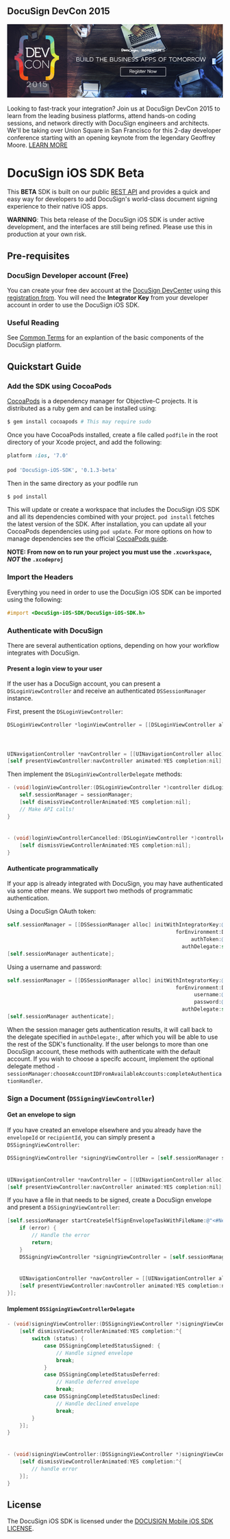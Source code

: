 DocuSign DevCon 2015
----------

![Alt text](DevCon.jpg "DocuSign DevCon 2015")

Looking to fast-track your integration?  Join us at DocuSign DevCon 2015 to learn from the leading business platforms, attend hands-on coding sessions, and network directly with DocuSign engineers and architects.  We'll be taking over Union Square in San Francisco for this 2-day developer conference starting with an opening keynote from the legendary Geoffrey Moore.  [LEARN MORE](http://momentum.docusign.com/san-francisco/dev-con/?mc=devcon-github-ios)


DocuSign iOS SDK Beta
=========================================

This **BETA** SDK is built on our public [REST API](https://www.docusign.com/p/RESTAPIGuide/RESTAPIGuide.htm) and provides a quick and easy way for developers to add DocuSign's world-class document signing experience to their native iOS apps.

**WARNING**: This beta release of the DocuSign iOS SDK is under active development, and the interfaces are still being refined. Please use this in production at your own risk.

Pre-requisites
----------

### DocuSign Developer account (Free)

You can create your free dev account at the [DocuSign DevCenter](https://www.docusign.com/developer-center) using this [registration from](https://www.docusign.com/developer-center/get-started). You will need the **Integrator Key** from your developer account in order to use the DocuSign iOS SDK.

### Useful Reading

See [Common Terms](https://www.docusign.com/developer-center/explore/common-terms) for an explantion of the basic components of the DocuSign platform.

Quickstart Guide
----------

### Add the SDK using CocoaPods

[CocoaPods](http://cocoapods.org) is a dependency manager for Objective-C projects. It is distributed as a ruby gem and can be installed using:

```bash
$ gem install cocoapods # This may require sudo
```

Once you have CocoaPods installed, create a file called `podfile` in the root directory of your Xcode project, and add the following:

```ruby
platform :ios, '7.0'

pod 'DocuSign-iOS-SDK', '0.1.3-beta'
```

Then in the same directory as your podfile run

```bash
$ pod install
```

This will update or create a workspace that includes the DocuSign iOS SDK and all its dependencies combined with your project. `pod install` fetches the latest version of the SDK. After installation, you can update all your CocoaPods dependencies using `pod update`. For more options on how to manage dependencies see the official [CocoaPods guide](http://guides.cocoapods.org/using/the-podfile.html).

**NOTE:  From now on to run your project you must use the `.xcworkspace`, *NOT* the `.xcodeproj`**

### Import the Headers

Everything you need in order to use the DocuSign iOS SDK can be imported using the following:

```objective-c
#import <DocuSign-iOS-SDK/DocuSign-iOS-SDK.h>
```

### Authenticate with DocuSign

There are several authentication options, depending on how your workflow integrates with DocuSign.

#### Present a login view to your user

If the user has a DocuSign account, you can present a `DSLoginViewController` and receive an authenticated `DSSessionManager` instance.

First, present the `DSLoginViewController`:
```objective-c
DSLoginViewController *loginViewController = [[DSLoginViewController alloc] initWithIntegratorKey:@"<#IntegratorKey#>"
                                                                                   forEnvironment:DSRestAPIEnvironmentDemo
                                                                                            email:@"<#email#>" //This will pre-populate the UI
                                                                                         delegate:self];
UINavigationController *navController = [[UINavigationController alloc] initWithRootViewController:loginViewController];
[self presentViewController:navController animated:YES completion:nil];
```

Then implement the `DSLoginViewControllerDelegate` methods:

```objective-c
- (void)loginViewController:(DSLoginViewController *)controller didLoginWithSessionManager:(DSSessionManager *)sessionManager {
    self.sessionManager = sessionManager;
    [self dismissViewControllerAnimated:YES completion:nil];
    // Make API calls!
}


- (void)loginViewControllerCancelled:(DSLoginViewController *)controller {
    [self dismissViewControllerAnimated:YES completion:nil];
}

```


#### Authenticate programmatically

If your app is already integrated with DocuSign, you may have authenticated via some other means. We support two methods of programmatic authentication.

Using a DocuSign OAuth token:

```objective-c
self.sessionManager = [[DSSessionManager alloc] initWithIntegratorKey:@"<#IntegratorKey#>"
                                                       forEnvironment:DSRestAPIEnvironmentDemo
                                                            authToken:@"<#AuthToken#>"
                                                         authDelegate:self];
[self.sessionManager authenticate];
```

Using a username and password:

```objective-c
self.sessionManager = [[DSSessionManager alloc] initWithIntegratorKey:@"<#IntegratorKey#>"
                                                       forEnvironment:DSRestAPIEnvironmentDemo
                                                             username:@"<#email#>"
                                                             password:@"<#password#>"
                                                         authDelegate:self];
[self.sessionManager authenticate];
```

When the session manager gets authentication results, it will call back to the delegate specified in `authDelegate:`, after which you will be able to use the rest of the SDK's functionality. If the user belongs to more than one DocuSign account, these methods with authenticate with the default account. If you wish to choose a specifc account, implement the optional delegate method `-sessionManager:chooseAccountIDFromAvailableAccounts:completeAuthenticationHandler`.

### Sign a Document (`DSSigningViewController`)

#### Get an envelope to sign

If you have created an envelope elsewhere and you already have the `envelopeId` or `recipientId`, you can simply present a `DSSigningViewController`:

```objective-c
DSSigningViewController *signingViewController = [self.sessionManager signingViewControllerForRecipientWithID:@"<#recipientId#>"
                                                                                             inEnvelopeWithID:@"<#envelopeId#>"
                                                                                                     delegate:self];
UINavigationController *navController = [[UINavigationController alloc] initWithRootViewController:signingViewController];
[self presentViewController:navController animated:YES completion:nil];
```

If you have a file in that needs to be signed, create a DocuSign envelope and present a `DSSigningViewController`:

```objective-c
[self.sessionManager startCreateSelfSignEnvelopeTaskWithFileName:@"<#NewFileName#>" fileURL:<#LocalFileURL#> completionHandler:^(DSCreateEnvelopeResponse *response, NSError *error) {
    if (error) {
        // Handle the error
        return;
    }
    DSSigningViewController *signingViewController = [self.sessionManager signingViewControllerForRecipientWithID:nil
                                                                                                 inEnvelopeWithID:response.envelopeID
                                                                                                         delegate:self];
    UINavigationController *navController = [[UINavigationController alloc] initWithRootViewController:signingViewController];
    [self presentViewController:navController animated:YES completion:nil];
}];
```

#### Implement `DSSigningViewControllerDelegate`

```objective-c
- (void)signingViewController:(DSSigningViewController *)signingViewController completedWithStatus:(DSSigningCompletedStatus)status {
    [self dismissViewControllerAnimated:YES completion:^{
        switch (status) {
            case DSSigningCompletedStatusSigned: {
                // Handle signed envelope
                break;
            }
            case DSSigningCompletedStatusDeferred:
                // Handle deferred envelope
                break;
            case DSSigningCompletedStatusDeclined:
                // Handle declined envelope
                break;
        }
    }];
}


- (void)signingViewController:(DSSigningViewController *)signingViewController failedWithError:(NSError *)error {
    [self dismissViewControllerAnimated:YES completion:^{
        // handle error
    }];
}
```

License
----------

The DocuSign iOS SDK is licensed under the [DOCUSIGN Mobile iOS SDK LICENSE](LICENSE).

